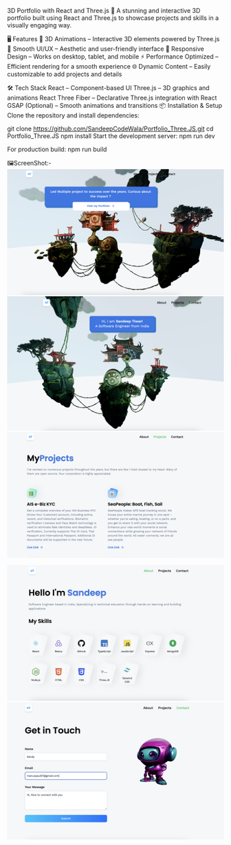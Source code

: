 3D Portfolio with React and Three.js
🚀 A stunning and interactive 3D portfolio built using React and Three.js to showcase projects and skills in a visually engaging way.

🖥️ Features
🌟 3D Animations – Interactive 3D elements powered by Three.js
🎨 Smooth UI/UX – Aesthetic and user-friendly interface
📱 Responsive Design – Works on desktop, tablet, and mobile
⚡ Performance Optimized – Efficient rendering for a smooth experience
🌐 Dynamic Content – Easily customizable to add projects and details


🛠️ Tech Stack
React – Component-based UI
Three.js – 3D graphics and animations
React Three Fiber – Declarative Three.js integration with React
GSAP (Optional) – Smooth animations and transitions
📦 Installation & Setup
Clone the repository and install dependencies:


git clone https://github.com/SandeepCodeWala/Portfolio_Three.JS.git
cd Portfolio_Three.JS
npm install
Start the development server:
npm run dev

For production build:
npm run build

🖼️ScreenShot:-
![Portfolio Preview](https://github.com/SandeepCodeWala/Portfolio_Three.JS/blob/main/src/assets/images/main.png?raw=true)
![Portfolio Preview](https://raw.githubusercontent.com/SandeepCodeWala/Portfolio_Three.JS/refs/heads/main/src/assets/images/main1.png)
![Portfolio Preview](https://raw.githubusercontent.com/SandeepCodeWala/Portfolio_Three.JS/refs/heads/main/src/assets/images/project.png)

![Portfolio Preview](https://github.com/SandeepCodeWala/Portfolio_Three.JS/blob/main/src/assets/images/about.png?raw=true)
![Portfolio Preview](https://github.com/SandeepCodeWala/Portfolio_Three.JS/blob/main/src/assets/images/contact.png?raw=true)
